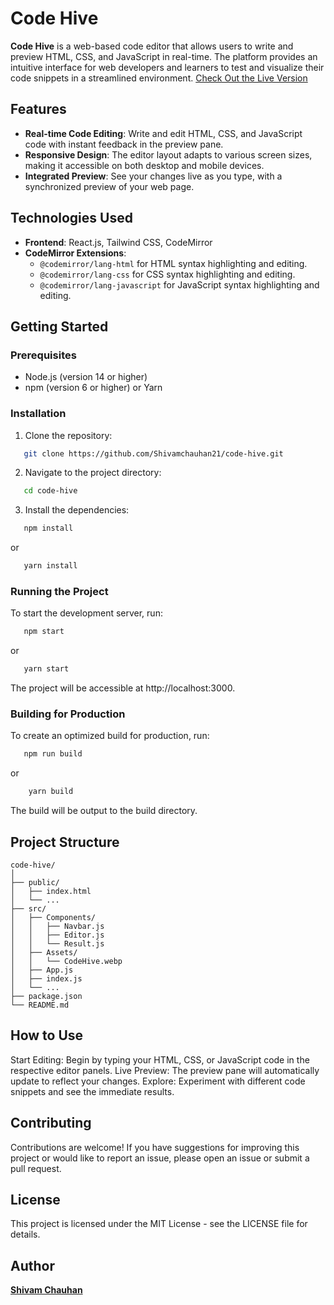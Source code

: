 # Code Hive

**Code Hive** is a web-based code editor that allows users to write and preview HTML, CSS, and JavaScript in real-time. The platform provides an intuitive interface for web developers and learners to test and visualize their code snippets in a streamlined environment.
[Check Out the Live Version](https://roaring-malabi-659833.netlify.app/)


## Features

- **Real-time Code Editing**: Write and edit HTML, CSS, and JavaScript code with instant feedback in the preview pane.
- **Responsive Design**: The editor layout adapts to various screen sizes, making it accessible on both desktop and mobile devices.
- **Integrated Preview**: See your changes live as you type, with a synchronized preview of your web page.

## Technologies Used

- **Frontend**: React.js, Tailwind CSS, CodeMirror
- **CodeMirror Extensions**:
  - `@codemirror/lang-html` for HTML syntax highlighting and editing.
  - `@codemirror/lang-css` for CSS syntax highlighting and editing.
  - `@codemirror/lang-javascript` for JavaScript syntax highlighting and editing.

## Getting Started

### Prerequisites

- Node.js (version 14 or higher)
- npm (version 6 or higher) or Yarn

### Installation

1. Clone the repository:

```bash
   git clone https://github.com/Shivamchauhan21/code-hive.git
```

2. Navigate to the project directory:

```bash
   cd code-hive
```

3. Install the dependencies:

```bash
   npm install
```

or

```bash
   yarn install
```

### Running the Project

To start the development server, run:

```bash
   npm start
```

or

```bash
   yarn start
```

The project will be accessible at http://localhost:3000.

### Building for Production

To create an optimized build for production, run:

```bash
   npm run build
```

or

```bash
    yarn build
```

The build will be output to the build directory.

## Project Structure

```
code-hive/
│
├── public/
│   ├── index.html
│   └── ...
├── src/
│   ├── Components/
│   │   ├── Navbar.js
│   │   ├── Editor.js
│   │   └── Result.js
│   ├── Assets/
│   │   └── CodeHive.webp
│   ├── App.js
│   ├── index.js
│   └── ...
├── package.json
└── README.md
```

## How to Use

Start Editing: Begin by typing your HTML, CSS, or JavaScript code in the respective editor panels.
Live Preview: The preview pane will automatically update to reflect your changes.
Explore: Experiment with different code snippets and see the immediate results.

## Contributing
Contributions are welcome! If you have suggestions for improving this project or would like to report an issue, please open an issue or submit a pull request.

## License

This project is licensed under the MIT License - see the LICENSE file for details.

## Author
**[Shivam Chauhan](https://www.linkedin.com/in/chauhan21shivam)**
